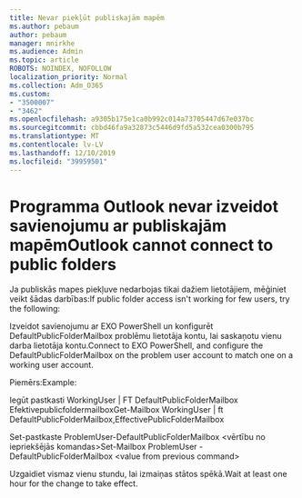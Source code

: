 ```yaml
---
title: Nevar piekļūt publiskajām mapēm
ms.author: pebaum
author: pebaum
manager: mnirkhe
ms.audience: Admin
ms.topic: article
ROBOTS: NOINDEX, NOFOLLOW
localization_priority: Normal
ms.collection: Adm_O365
ms.custom:
- "3500007"
- "3462"
ms.openlocfilehash: a9305b175e1ca0b992c014a73705447d67e037bc
ms.sourcegitcommit: cbbd46fa9a32873c5446d9fd5a532cea0300b795
ms.translationtype: MT
ms.contentlocale: lv-LV
ms.lasthandoff: 12/10/2019
ms.locfileid: "39959501"
---
```

# <a name="outlook-cannot-connect-to-public-folders"></a><span data-ttu-id="1b369-102">Programma Outlook nevar izveidot savienojumu ar publiskajām mapēm</span><span class="sxs-lookup"><span data-stu-id="1b369-102">Outlook cannot connect to public folders</span></span>

<span data-ttu-id="1b369-103">Ja publiskās mapes piekļuve nedarbojas tikai dažiem lietotājiem, mēģiniet veikt šādas darbības:</span><span class="sxs-lookup"><span data-stu-id="1b369-103">If public folder access isn't working for few users, try the following:</span></span>

<span data-ttu-id="1b369-104">Izveidot savienojumu ar EXO PowerShell un konfigurēt DefaultPublicFolderMailbox problēmu lietotāja kontu, lai saskaņotu vienu darba lietotāja kontu.</span><span class="sxs-lookup"><span data-stu-id="1b369-104">Connect to EXO PowerShell, and configure the DefaultPublicFolderMailbox on the problem user account to match one on a working user account.</span></span>

<span data-ttu-id="1b369-105">Piemērs:</span><span class="sxs-lookup"><span data-stu-id="1b369-105">Example:</span></span>

<span data-ttu-id="1b369-106">Iegūt pastkasti WorkingUser | FT DefaultPublicFolderMailbox Efektivepublicfoldermailbox</span><span class="sxs-lookup"><span data-stu-id="1b369-106">Get-Mailbox WorkingUser | ft DefaultPublicFolderMailbox,EffectivePublicFolderMailbox</span></span>

<span data-ttu-id="1b369-107">Set-pastkaste ProblemUser-DefaultPublicFolderMailbox \<vērtību no iepriekšējās komandas></span><span class="sxs-lookup"><span data-stu-id="1b369-107">Set-Mailbox ProblemUser -DefaultPublicFolderMailbox \<value from previous command></span></span>

<span data-ttu-id="1b369-108">Uzgaidiet vismaz vienu stundu, lai izmaiņas stātos spēkā.</span><span class="sxs-lookup"><span data-stu-id="1b369-108">Wait at least one hour for the change to take effect.</span></span>